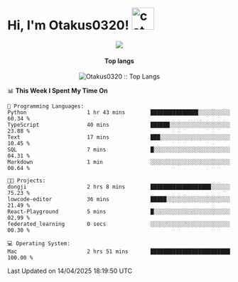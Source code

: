 <h1> Hi, I'm Otakus0320! <img src="https://media.giphy.com/media/mGcNjsfWAjY5AEZNw6/giphy.gif" width="50" alt="cat"></h1>

<p align="center"><a href="https://wakatime.com/@044d69d0-1253-4f60-96b6-5d19a0f9dde5"><img src="https://wakatime.com/badge/user/044d69d0-1253-4f60-96b6-5d19a0f9dde5.svg" /></a></p>

<h4 align="center">Top langs</h4>

<p align="center"><img src="https://github-readme-stats.vercel.app/api/top-langs/?username=Otakus0320&langs_count=10&theme=tokyonight&layout=compact&timestamp={{random_number}}" alt="Otakus0320 :: Top Langs" /></p>

<!--START_SECTION:waka-->
📊 **This Week I Spent My Time On** 

```text
💬 Programming Languages: 
Python                   1 hr 43 mins        ███████████████░░░░░░░░░░   60.34 % 
TypeScript               40 mins             ██████░░░░░░░░░░░░░░░░░░░   23.88 % 
Text                     17 mins             ███░░░░░░░░░░░░░░░░░░░░░░   10.45 % 
SQL                      7 mins              █░░░░░░░░░░░░░░░░░░░░░░░░   04.31 % 
Markdown                 1 min               ░░░░░░░░░░░░░░░░░░░░░░░░░   00.64 % 

🐱‍💻 Projects: 
dongji                   2 hrs 8 mins        ███████████████████░░░░░░   75.23 % 
lowcode-editor           36 mins             █████░░░░░░░░░░░░░░░░░░░░   21.49 % 
React-Playground         5 mins              █░░░░░░░░░░░░░░░░░░░░░░░░   02.99 % 
federated_learning       0 secs              ░░░░░░░░░░░░░░░░░░░░░░░░░   00.30 % 

💻 Operating System: 
Mac                      2 hrs 51 mins       █████████████████████████   100.00 % 
```


 Last Updated on 14/04/2025 18:19:50 UTC
<!--END_SECTION:waka-->
